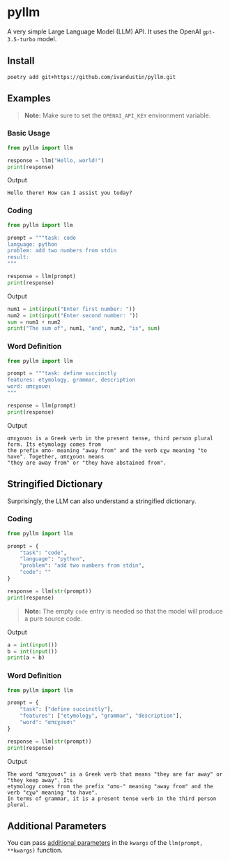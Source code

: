 # pyllm

A very simple Large Language Model (LLM) API. It uses the OpenAI `gpt-3.5-turbo` model.

## Install

```
poetry add git+https://github.com/ivandustin/pyllm.git
```

## Examples

> **Note:** Make sure to set the `OPENAI_API_KEY` environment variable.

### Basic Usage

```python
from pyllm import llm

response = llm("Hello, world!")
print(response)
```

Output

```
Hello there! How can I assist you today?
```

### Coding

```python
from pyllm import llm

prompt = """task: code
language: python
problem: add two numbers from stdin
result:
"""

response = llm(prompt)
print(response)
```

Output

```python
num1 = int(input("Enter first number: "))
num2 = int(input("Enter second number: "))
sum = num1 + num2
print("The sum of", num1, "and", num2, "is", sum)
```

### Word Definition

```python
from pyllm import llm

prompt = """task: define succinctly
features: etymology, grammar, description
word: απεχουσι
"""

response = llm(prompt)
print(response)
```

Output

```
απεχουσι is a Greek verb in the present tense, third person plural form. Its etymology comes from 
the prefix απο- meaning "away from" and the verb εχω meaning "to have". Together, απεχουσι means 
"they are away from" or "they have abstained from".
```

## Stringified Dictionary

Surprisingly, the LLM can also understand a stringified dictionary.

### Coding

```python
from pyllm import llm

prompt = {
    "task": "code",
    "language": "python",
    "problem": "add two numbers from stdin",
    "code": ""
}

response = llm(str(prompt))
print(response)
```

> **Note:** The empty `code` entry is needed so that the model will produce a pure source code.

Output

```python
a = int(input())
b = int(input())
print(a + b)
```

### Word Definition

```python
from pyllm import llm

prompt = {
    "task": ["define succinctly"],
    "features": ["etymology", "grammar", "description"],
    "word": "απεχουσι"
}

response = llm(str(prompt))
print(response)
```

Output

```
The word "απεχουσι" is a Greek verb that means "they are far away" or "they keep away". Its 
etymology comes from the prefix "απο-" meaning "away from" and the verb "εχω" meaning "to have". 
In terms of grammar, it is a present tense verb in the third person plural.
```

## Additional Parameters

You can pass [additional parameters](https://platform.openai.com/docs/api-reference/chat) in the `kwargs` of the `llm(prompt, **kwargs)` function.
